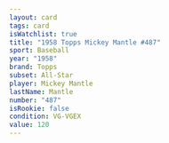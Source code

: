 ```yaml
---
layout: card
tags: card
isWatchlist: true
title: "1958 Topps Mickey Mantle #487"
sport: Baseball
year: "1958"
brand: Topps
subset: All-Star
player: Mickey Mantle
lastName: Mantle
number: "487"
isRookie: false
condition: VG-VGEX
value: 120
---
```

